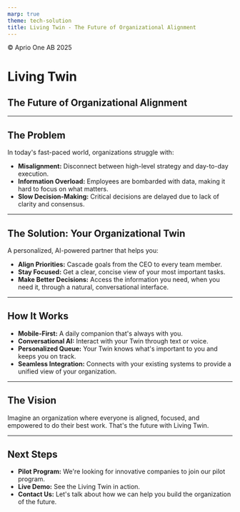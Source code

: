 ```yaml
---
marp: true
theme: tech-solution
title: Living Twin - The Future of Organizational Alignment
---
```

<footer>© Aprio One AB 2025</footer>

# Living Twin

## The Future of Organizational Alignment

---

## The Problem

In today's fast-paced world, organizations struggle with:

- **Misalignment:** Disconnect between high-level strategy and day-to-day execution.
- **Information Overload:** Employees are bombarded with data, making it hard to focus on what matters.
- **Slow Decision-Making:** Critical decisions are delayed due to lack of clarity and consensus.

---

## The Solution: Your Organizational Twin

A personalized, AI-powered partner that helps you:

- **Align Priorities:** Cascade goals from the CEO to every team member.
- **Stay Focused:** Get a clear, concise view of your most important tasks.
- **Make Better Decisions:** Access the information you need, when you need it, through a natural, conversational interface.

---

## How It Works

- **Mobile-First:** A daily companion that's always with you.
- **Conversational AI:** Interact with your Twin through text or voice.
- **Personalized Queue:** Your Twin knows what's important to you and keeps you on track.
- **Seamless Integration:** Connects with your existing systems to provide a unified view of your organization.

---

## The Vision

Imagine an organization where everyone is aligned, focused, and empowered to do their best work. That's the future with Living Twin.

---

## Next Steps

- **Pilot Program:** We're looking for innovative companies to join our pilot program.
- **Live Demo:** See the Living Twin in action.
- **Contact Us:** Let's talk about how we can help you build the organization of the future.

